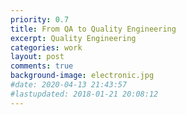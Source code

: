 ```yaml
---
priority: 0.7
title: From QA to Quality Engineering
excerpt: Quality Engineering
categories: work
layout: post
comments: true
background-image: electronic.jpg
#date: 2020-04-13 21:43:57
#lastupdated: 2018-01-21 20:08:12
---
```


